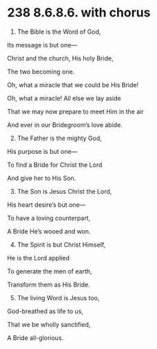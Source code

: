 # 238 8.6.8.6. with chorus

1.  The Bible is the Word of God,

Its message is but one—

Christ and the church, His holy Bride,

The two becoming one.

Oh, what a miracle that we could be His Bride!

Oh, what a miracle! All else we lay aside

That we may now prepare to meet Him in the air

And ever in our Bridegroom’s love abide.

2.  The Father is the mighty God,

His purpose is but one—

To find a Bride for Christ the Lord

And give her to His Son.

3.  The Son is Jesus Christ the Lord,

His heart desire’s but one—

To have a loving counterpart,

A Bride He’s wooed and won.

4.  The Spirit is but Christ Himself,

He is the Lord applied

To generate the men of earth,

Transform them as His Bride.

5.  The living Word is Jesus too,

God-breathed as life to us,

That we be wholly sanctified,

A Bride all-glorious.


